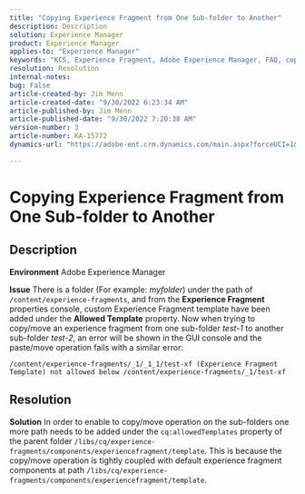 ```yaml
---
title: "Copying Experience Fragment from One Sub-folder to Another"
description: Description
solution: Experience Manager
product: Experience Manager
applies-to: "Experience Manager"
keywords: "KCS, Experience Fragment, Adobe Experience Manager, FAQ, copy, sub-folder"
resolution: Resolution
internal-notes: 
bug: False
article-created-by: Jim Menn
article-created-date: "9/30/2022 6:23:34 AM"
article-published-by: Jim Menn
article-published-date: "9/30/2022 7:20:38 AM"
version-number: 3
article-number: KA-15772
dynamics-url: "https://adobe-ent.crm.dynamics.com/main.aspx?forceUCI=1&pagetype=entityrecord&etn=knowledgearticle&id=11662266-8840-ed11-9db1-0022480866ad"

---
```

# Copying Experience Fragment from One Sub-folder to Another

## Description


<b>Environment</b>
 Adobe Experience Manager

<b>Issue</b>
 There is a folder (For example: *myfolder*) under the path of `/content/experience-fragments`, and from the <b>Experience Fragment</b> properties console, custom Experience Fragment template have been added under the <b>Allowed Template</b> property.
 Now when trying to copy/move an experience fragment from one sub-folder *test-1* to another sub-folder *test-2*, an error will be shown in the GUI console and the paste/move operation fails with a similar error:


```
/content/experience-fragments/_1/_1_1/test-xf (Experience Fragment Template) not allowed below /content/experience-fragments/_1/test-xf
```



## Resolution


<b>Solution</b>
In order to enable to copy/move operation on the sub-folders one more path needs to be added under the `cq:allowedTemplates` property of the parent folder `/libs/cq/experience-fragments/components/experiencefragment/template`.
This is because the copy/move operation is tightly coupled with default experience fragment components at path `/libs/cq/experience-fragments/components/experiencefragment/template`.


